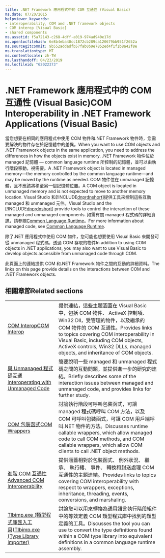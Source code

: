 ```yaml
---
title: .NET Framework 應用程式中的 COM 互通性 (Visual Basic)
ms.date: 07/20/2015
helpviewer_keywords:
- interoperability, COM and .NET framework objects
- COM interop [Visual Basic]
- shared components
ms.assetid: f5a72143-c268-4dff-a019-974ad940e17d
ms.openlocfilehash: 6e8b4eba40cc1872cb289ca120679bb951f2652a
ms.sourcegitcommit: 9b552addadfb57fab0b9e7852ed4f1f1b8a42f8e
ms.translationtype: MT
ms.contentlocale: zh-TW
ms.lasthandoff: 04/23/2019
ms.locfileid: "62022373"
---
```

# <a name="com-interoperability-in-net-framework-applications-visual-basic"></a><span data-ttu-id="aff33-102">.NET Framework 應用程式中的 COM 互通性 (Visual Basic)</span><span class="sxs-lookup"><span data-stu-id="aff33-102">COM Interoperability in .NET Framework Applications (Visual Basic)</span></span>

<span data-ttu-id="aff33-103">當您想要在相同的應用程式中使用 COM 物件和.NET Framework 物件時，您需要解決的物件存在於記憶體中的差異。</span><span class="sxs-lookup"><span data-stu-id="aff33-103">When you want to use COM objects and .NET Framework objects in the same application, you need to address the differences in how the objects exist in memory.</span></span> <span data-ttu-id="aff33-104">.NET Framework 物件位於 managed 記憶體 — common language runtime 所控制的記憶體，並可以由執行階段移動，視需要。</span><span class="sxs-lookup"><span data-stu-id="aff33-104">A .NET Framework object is located in managed memory—the memory controlled by the common language runtime—and may be moved by the runtime as needed.</span></span> <span data-ttu-id="aff33-105">COM 物件位在 unmanaged 記憶體，且不應該將移至另一個記憶體位置。</span><span class="sxs-lookup"><span data-stu-id="aff33-105">A COM object is located in unmanaged memory and is not expected to move to another memory location.</span></span> <span data-ttu-id="aff33-106">Visual Studio 和[!INCLUDE[dnprdnshort](~/includes/dnprdnshort-md.md)]提供工具來控制這些互動 managed 和 unmanaged 元件。</span><span class="sxs-lookup"><span data-stu-id="aff33-106">Visual Studio and the [!INCLUDE[dnprdnshort](~/includes/dnprdnshort-md.md)] provide tools to control the interaction of these managed and unmanaged components.</span></span> <span data-ttu-id="aff33-107">如需有關 managed 程式碼的詳細資訊，請參閱[Common Language Runtime](../../../standard/clr.md)。</span><span class="sxs-lookup"><span data-stu-id="aff33-107">For more information about managed code, see [Common Language Runtime](../../../standard/clr.md).</span></span>

<span data-ttu-id="aff33-108">除了.NET 應用程式中使用 COM 物件，您可能也想要使用 Visual Basic 來開發可從 unmanaged 程式碼，透過 COM 存取的物件</span><span class="sxs-lookup"><span data-stu-id="aff33-108">In addition to using COM objects in .NET applications, you may also want to use Visual Basic to develop objects accessible from unmanaged code through COM.</span></span>

<span data-ttu-id="aff33-109">此頁面上的連結提供 COM 和.NET Framework 物件之間的互動的詳細資料。</span><span class="sxs-lookup"><span data-stu-id="aff33-109">The links on this page provide details on the interactions between COM and .NET Framework objects.</span></span>

## <a name="related-sections"></a><span data-ttu-id="aff33-110">相關章節</span><span class="sxs-lookup"><span data-stu-id="aff33-110">Related sections</span></span>

| | |
|---------|---------|
| [<span data-ttu-id="aff33-111">COM Interop</span><span class="sxs-lookup"><span data-stu-id="aff33-111">COM Interop</span></span>](../../../visual-basic/programming-guide/com-interop/index.md) | <span data-ttu-id="aff33-112">提供連結，這些主題涵蓋在 Visual Basic 中，包括 COM 物件、 ActiveX 控制項、 Win32 Dll，受管理的物件，以及繼承的 COM 物件的 COM 互通性。</span><span class="sxs-lookup"><span data-stu-id="aff33-112">Provides links to topics covering COM interoperability in Visual Basic, including COM objects, ActiveX controls, Win32 DLLs, managed objects, and inheritance of COM objects.</span></span> |
| [<span data-ttu-id="aff33-113">與 Unmanaged 程式碼互通</span><span class="sxs-lookup"><span data-stu-id="aff33-113">Interoperating with Unmanaged Code</span></span>](../../../framework/interop/index.md) | <span data-ttu-id="aff33-114">簡要說明一些 managed 和 unmanaged 程式碼之間的互動問題，並提供進一步的研究的連結。</span><span class="sxs-lookup"><span data-stu-id="aff33-114">Briefly describes some of the interaction issues between managed and unmanaged code, and provides links for further study.</span></span> |
| [<span data-ttu-id="aff33-115">COM 包裝函式</span><span class="sxs-lookup"><span data-stu-id="aff33-115">COM Wrappers</span></span>](../../../framework/interop/com-wrappers.md) | <span data-ttu-id="aff33-116">討論執行階段可呼叫包裝函式，可讓 managed 程式碼呼叫 COM 方法，以及 COM 可呼叫包裝函式，可讓 COM 用戶端呼叫.NET 物件的方法。</span><span class="sxs-lookup"><span data-stu-id="aff33-116">Discusses runtime callable wrappers, which allow managed code to call COM methods, and COM callable wrappers, which allow COM clients to call .NET object methods.</span></span> |
| [<span data-ttu-id="aff33-117">進階 COM 互通性</span><span class="sxs-lookup"><span data-stu-id="aff33-117">Advanced COM Interoperability</span></span>](../../../framework/interop/index.md) | <span data-ttu-id="aff33-118">提供涵蓋相對於包裝函式、 例外狀況、 繼承、 執行緒、 事件、 轉換和封送處理 COM 互通性的主題連結。</span><span class="sxs-lookup"><span data-stu-id="aff33-118">Provides links to topics covering COM interoperability with respect to wrappers, exceptions, inheritance, threading, events, conversions, and marshaling.</span></span> |
| [<span data-ttu-id="aff33-119">Tlbimp.exe (類型程式庫匯入工具)</span><span class="sxs-lookup"><span data-stu-id="aff33-119">Tlbimp.exe (Type Library Importer)</span></span>](../../../framework/tools/tlbimp-exe-type-library-importer.md) | <span data-ttu-id="aff33-120">討論您可以用來轉換為通用語言執行階段組件中的等效定義 COM 類型程式庫中找到的類型定義的工具。</span><span class="sxs-lookup"><span data-stu-id="aff33-120">Discusses the tool you can use to convert the type definitions found within a COM type library into equivalent definitions in a common language runtime assembly.</span></span> |